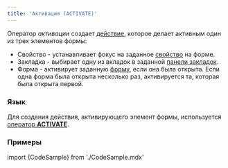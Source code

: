 ```yaml
---
title: 'Активация (ACTIVATE)'
---
```


Оператор *активации* создает [действие](Actions.md), которое делает активным один из трех элементов формы:

-   Свойство - устанавливает фокус на заданное [свойство](Properties.md) на форме.
-   Закладка - выбирает одну из вкладок в заданной [панели закладок](Form_design.md#tab-broken).
-   Форма - активирует заданную [форму](Forms.md), если она была открыта. Если одна форма была открыта несколько раз, активируется та, которая была открыта первой.

### Язык

Для создания действия, активирующего элемент формы, используется [оператор **ACTIVATE**](ACTIVATE_operator.md).

### Примеры

import {CodeSample} from './CodeSample.mdx'

<CodeSample url="https://ru-documentation.lsfusion.org/sample?file=ActionSample&block=activate"/>

 

